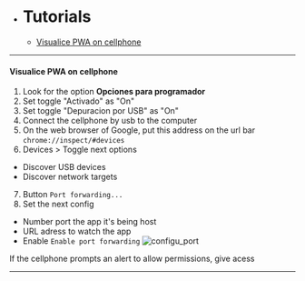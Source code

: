 * # Tutorials
    * [Visualice PWA on cellphone](#pwa_on_phone)

---

<span id="pwa_on_phone"></span>
#### Visualice PWA on cellphone
1. Look for the option **Opciones para programador** 
2. Set toggle "Activado" as "On"
3. Set toggle "Depuracion por USB" as "On"
4. Connect the cellphone by usb to the computer
5. On the web browser of Google, put this address on the url bar `chrome://inspect/#devices`
6. Devices > Toggle next options
* Discover USB devices
* Discover network targets
7. Button `Port forwarding...`
8. Set the next config
* Number port the app it's being host
* URL adress to watch the app
* Enable `Enable port forwarding`
![configu_port](https://res.cloudinary.com/dmtvwe2ur/image/upload/v1628975296/tutorials/pwa/Screenshot_2021-08-14_160658_uoaous.png)

If the cellphone prompts an alert to allow permissions, give acess

---